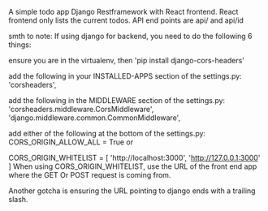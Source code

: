 A simple todo app Django Restframework with React frontend.
React frontend only lists the current todos.
API end points are api/ and api/id

smth to note:
If using django for backend, you need to do the following 6 things:

ensure you are in the virtualenv, then 'pip install django-cors-headers'

add the following in your INSTALLED-APPS section of the settings.py: 'corsheaders',

add the following in the MIDDLEWARE section of the settings.py: 'corsheaders.middleware.CorsMiddleware',
'django.middleware.common.CommonMiddleware',

add either of the following at the bottom of the settings.py:
CORS_ORIGIN_ALLOW_ALL = True or

CORS_ORIGIN_WHITELIST = [
'http://localhost:3000',
'http://127.0.0.1:3000'
]
When using CORS_ORIGIN_WHITELIST, use the URL of the front end app where the GET Or POST request is coming from.

Another gotcha is ensuring the URL pointing to django ends with a trailing slash.